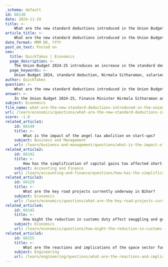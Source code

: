 ```yaml
---
_schema: default
id: 66138
date: 2024-11-29
title: >-
    What are the new standard deductions introduced in the Union Budget 2024?
article_title: >-
    What are the new standard deductions introduced in the Union Budget 2024?
date_format: MMM DD, YYYY
post_on_text: Posted on
seo:
  title: QuickTakes | Economics
  page_description: >-
    The Union Budget 2024-25 introduces an increase in the standard deduction for salaried employees from 50,000 to 75,000 and enhances the deduction on family pension for pensioners from 15,000 to 25,000.
  page_keywords: >-
    Union Budget 2024, standard deduction, Nirmala Sitharaman, salaried employees, tax regime, family pension, tax relief, tax structure
author: QuickTakes
question: >-
    What are the new standard deductions introduced in the Union Budget 2024?
answer: >-
    In the Union Budget 2024-25, Finance Minister Nirmala Sitharaman announced an increase in the standard deduction for salaried employees from ₹50,000 to ₹75,000 for those opting for the new tax regime. Additionally, the deduction on family pension for pensioners has been enhanced from ₹15,000 to ₹25,000. These changes are part of a broader effort to provide relief to taxpayers and simplify the tax structure.
subject: Economics
file_name: what-are-the-new-standard-deductions-introduced-in-the-union-budget-2024.md
url: /learn/economics/questions/what-are-the-new-standard-deductions-introduced-in-the-union-budget-2024
score: -1.0
related_article1:
    id: 66140
    title: >-
        What is the impact of the angel tax abolition on start-ups?
    subject: Business and Management
    url: /learn/business-and-management/questions/what-is-the-impact-of-the-angel-tax-abolition-on-startups
related_article2:
    id: 66142
    title: >-
        How has the simplification of capital gains tax affected short-term and long-term gains?
    subject: Accounting and Finance
    url: /learn/accounting-and-finance/questions/how-has-the-simplification-of-capital-gains-tax-affected-shortterm-and-longterm-gains
related_article3:
    id: 66129
    title: >-
        What are the key road projects currently underway in Bihar?
    subject: Economics
    url: /learn/economics/questions/what-are-the-key-road-projects-currently-underway-in-bihar
related_article4:
    id: 66145
    title: >-
        How might the reduction in customs duty affect smuggling and government revenue?
    subject: Economics
    url: /learn/economics/questions/how-might-the-reduction-in-customs-duty-affect-smuggling-and-government-revenue
related_article5:
    id: 66155
    title: >-
        What are the reactions and implications of the space sector funding?
    subject: Engineering
    url: /learn/engineering/questions/what-are-the-reactions-and-implications-of-the-space-sector-funding
---
```


&nbsp;